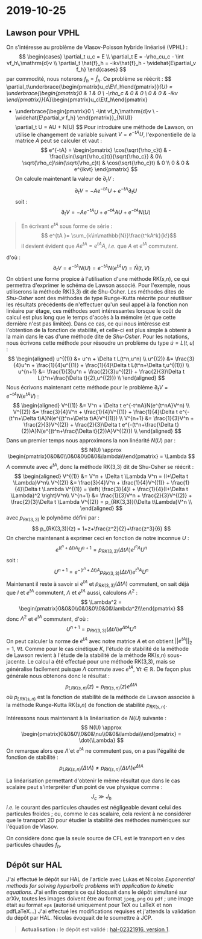 # 2019-10-25

## Lawson pour VPHL

On s'intéresse au problème de Vlasov-Poisson hybride linéarisé (VPHL) :
$$
  \begin{cases}
    \partial_t u_c = E \\
    \partial_t E = -\rho_cu_c - \int vf_h\,\mathrm{d}v \\
    \partial_t \hat{f}_h = -ikv\hat{f}_h - \widehat{E\partial_v f_h}
  \end{cases}
$$
par commodité, nous noterons $f_h = \hat{f}_h$. Ce problème se réécrit :
$$
  \partial_t\underbrace{\begin{pmatrix}u_c\\E\\f_h\end{pmatrix}}_{U}
  = \underbrace{\begin{pmatrix}0 & 1 & 0 \\ -\rho_c & 0 & 0 \\ 0 & 0 & -ikv \end{pmatrix}}_{A}\begin{pmatrix}u_c\\E\\f_h\end{pmatrix}
  + \underbrace{\begin{pmatrix}0 \\ -\int vf_h\,\mathrm{d}v \\ -\widehat{E\partial_v f_h} \end{pmatrix}}_{N(U)}
$$
$$
  \partial_t U = AU + N(U)
$$
Pour introduire une méthode de Lawson, on utilise le changement de variable suivant $V=e^{-tA}U$, l'exponentielle de la matrice $A$ peut se calculer et vaut :
$$
  e^{-tA} = \begin{pmatrix}
    \cos(\sqrt{\rho_c}t)              & -\frac{\sin(\sqrt{\rho_c}t)}{\sqrt{\rho_c}} & 0\\
    \sqrt{\rho_c}\sin(\sqrt{\rho_c}t) & \cos(\sqrt{\rho_c}t)                        & 0 \\
    0 & 0 & e^{ikvt}
    \end{pmatrix}
$$
On calcule maintenant la valeur de $\partial_t V$ :
$$
  \partial_t V = -Ae^{-tA}U + e^{-tA}\partial_t U
$$
soit :
$$
  \partial_t V = -Ae^{-tA}U + e^{-tA}AU + e^{-tA}N(U)
$$

> En écrivant $e^{tA}$ sous forme de série :
> $$ e^{tA }= \sum_{k\in\mathbb{N}}\frac{t^kA^k}{k!}$$
> il devient évident que $Ae^{tA} = e^{tA}A$, _i.e._ que $A$ et $e^{tA}$ commutent.

d'où :
$$
  \partial_t V = e^{-tA}N(U) = e^{-tA}N(e^{tA}V) = \tilde{N}(t,V)
$$
On obtient une forme propice à l'utilisation d'une méthode RK($s$,$n$), ce qui permettra d'exprimer le schéma de Lawson associé. Pour l'exemple, nous utiliserons la méthode RK($3$,$3$) dit de Shu-Osher. Les méthodes dites de _Shu-Osher_ sont des méthodes de type Runge-Kutta réécrite pour réutiliser les résultats précédents de n'effectuer qu'un seul appel à la fonction non linéaire par étage, ces méthodes sont intéressantes lorsque le coût de calcul est plus long que le temps d'accès à la mémoire (et que cette dernière n'est pas limitée). Dans ce cas, ce qui nous intéresse est l'obtention de la fonction de stabilité, et celle-ci est plus simple à obtenir à la main dans le cas d'une méthode dite de _Shu-Osher_. Pour les notations, nous écrivons cette méthode pour résoudre un problème du type $\dot{u} = L(t,u)$ :
$$
  \begin{aligned}
    u^{(1)} &= u^n + \Delta t L(t^n,u^n) \\
    u^{(2)} &= \frac{3}{4}u^n + \frac{1}{4}u^{(1)} + \frac{1}{4}\Delta t L(t^n+\Delta t,u^{(1)}) \\
    u^{n+1} &= \frac{1}{3}u^n + \frac{2}{3}u^{(2)} + \frac{2}{3}\Delta t L(t^n+\frac{\Delta t}{2},u^{(2)}) \\
  \end{aligned}
$$
Nous écrivons maintenant cette méthode pour le problème $\partial_t V = e^{-tA}N(e^{tA}V)$ :
$$
  \begin{aligned}
    V^{(1)} &= V^n + \Delta t e^{-t^nA}N(e^{t^nA}V^n) \\
    V^{(2)} &= \frac{3}{4}V^n + \frac{1}{4}V^{(1)} + \frac{1}{4}\Delta t e^{-(t^n+\Delta t)A}N(e^{(t^n+\Delta t)A}V^{(1)}) \\
    V^{n+1} &= \frac{1}{3}V^n + \frac{2}{3}V^{(2)} + \frac{2}{3}\Delta t e^{-(t^n+\frac{\Delta t}{2})A}N(e^{(t^n+\frac{\Delta t}{2})A}V^{(2)}) \\
  \end{aligned}
$$
Dans un premier temps nous approximons la non linéarité $N(U)$ par :
$$
  N(U) \approx \begin{pmatrix}0&0&0\\0&0&0\\0&0&\lambda\\\end{pmatrix} = \Lambda
$$
$\Lambda$ commute avec $e^{tA}$, donc la méthode RK($3$,$3$) dit de Shu-Osher se réécrit :
$$
  \begin{aligned}
    V^{(1)} &= V^n + \Delta t \Lambda V^n = (I+\Delta t \Lambda)V^n\\
    V^{(2)} &= \frac{3}{4}V^n + \frac{1}{4}V^{(1)} + \frac{1}{4}\Delta t \Lambda V^{(1)} = \left( \frac{3}{4}I + \frac{1}{4}(I+\Delta t \Lambda)^2 \right)V^n\\
    V^{n+1} &= \frac{1}{3}V^n + \frac{2}{3}V^{(2)} + \frac{2}{3}\Delta t \Lambda V^{(2)} = p_{RK(3,3)}(\Delta t\Lambda)V^n \\
  \end{aligned}
$$
avec $p_{RK(3,3)}$ le polynôme défini par :
$$
  p_{RK(3,3)}(z) = 1+z+\frac{z^2}{2}+\frac{z^3}{6}
$$
On cherche maintenant à exprimer ceci en fonction de notre inconnue $U$ :
$$
  e^{(t^n+\Delta t)A}U^{n+1} = p_{RK(3,3)}(\Delta t\Lambda)e^{t^nA}U^n
$$
soit :
$$
  U^{n+1} = e^{-(t^n+\Delta t)A}p_{RK(3,3)}(\Delta t\Lambda)e^{t^nA}U^n
$$
Maintenant il reste à savoir si $e^{tA}$ et $p_{RK(3,3)}(\Delta t\Lambda)$ commutent, on sait déjà que $I$ et $e^{tA}$ commutent, $\Lambda$ et $e^{tA}$ aussi, calculons $\Lambda^2$ :
$$
  \Lambda^2 = \begin{pmatrix}0&0&0\\0&0&0\\0&0&\lambda^2\\\end{pmatrix}
$$
donc $\Lambda^2$ et $e^{tA}$ commutent, d'où :
$$
  U^{n+1} = p_{RK(3,3)}(\Delta t\Lambda)e^{\Delta tA}U^n
$$
On peut calculer la norme de $e^{tA}$ avec notre matrice $A$ et on obtient $\left|\left|e^{tA}\right|\right|_2 = 1$, $\forall t$. Comme pour le cas cinétique *K*, l'étude de stabilité de la méthode de Lawson revient à l'étude de la stabilité de la méthode RK($s$,$n$) sous-jacente. Le calcul a été effectué pour une méthode RK($3$,$3$), mais se généralise facilement puisque $\Lambda$ commute avec $e^{tA}$, $\forall t\in\mathbb{R}$. De façon plus générale nous obtenons donc le résultat :
$$
  p_{LRK(s,n)}(z) = p_{RK(s,n)}(z)e^{\Delta tA}
$$
où $p_{LRK(s,n)}$ est la fonction de stabilité de la méthode de Lawson associée à la méthode Runge-Kutta RK($s$,$n$) de fonction de stabilité $p_{RK(s,n)}$.

Intéressons nous maintenant à la linéarisation de $N(U)$ suivante :
$$
  N(U) \approx \begin{pmatrix}0&0&0\\0&0&\nu\\0&0&\lambda\\\end{pmatrix} = \dot{\Lambda}
$$
On remarque alors que $\dot{\Lambda}$ et $e^{tA}$ ne commutent pas, on a pas l'égalité de fonction de stabilité :
$$
  p_{LRK(s,n)}(\Delta t\dot{\Lambda}) \neq p_{RK(s,n)}(\Delta t\dot{\Lambda})e^{\Delta tA}
$$

La linéarisation permettant d'obtenir le même résultat que dans le cas scalaire peut s'interpréter d'un point de vue physique comme :
$$
  J_c \gg J_h
$$
*i.e.* le courant des particules chaudes est négligeable devant celui des particules froides ; ou, comme le cas scalaire, cela revient à ne considérer que le transport 2D pour étudier la stabilité des méthodes numériques sur l'équation de Vlasov.

On considère donc que la seule source de CFL est le transport en $v$ des particules chaudes $f_h$.

## Dépôt sur HAL

J'ai effectué le dépôt sur HAL de l'article avec Lukas et Nicolas *Exponential methods for solving hyperbolic problems with application to kinetic equations*. J'ai enfin compris ce qui bloquait dans le dépôt simultané sur arXiv, toutes les images doivent être au format `jpeg`, `png` ou `pdf` ; une image était au format `eps` (autorisé uniquement pour TeX ou LaTeX et non pdfLaTeX...) J'ai effectué les modifications requises et j'attends la validation du dépôt par HAL. Nicolas évoquait de le soumettre à JCP.

> **Actualisation :** le dépôt est validé : [hal-02321916, version 1](https://hal.archives-ouvertes.fr/hal-02321916v1).
